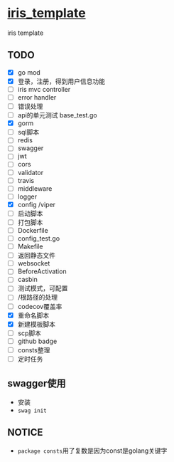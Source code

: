# [iris_template](https://github.com/liguoqinjim/iris_template)
iris template

## TODO
 - [x] go mod
 - [x] 登录，注册，得到用户信息功能
 - [ ] iris mvc controller
 - [ ] error handler
 - [ ] 错误处理
 - [ ] api的单元测试 base_test.go
 - [x] gorm
 - [ ] sql脚本
 - [ ] redis
 - [ ] swagger
 - [ ] jwt
 - [ ] cors
 - [ ] validator
 - [ ] travis
 - [ ] middleware
 - [ ] logger
 - [x] config /viper
 - [ ] 启动脚本
 - [ ] 打包脚本
 - [ ] Dockerfile
 - [ ] config_test.go
 - [ ] Makefile
 - [ ] 返回静态文件
 - [ ] websocket
 - [ ] BeforeActivation
 - [ ] casbin
 - [ ] 测试模式，可配置
 - [ ] /根路径的处理
 - [ ] codecov覆盖率
 - [x] 重命名脚本
 - [x] 新建模板脚本
 - [ ] scp脚本
 - [ ] github badge
 - [ ] consts整理
 - [ ] 定时任务

## swagger使用
 - 安装
 - `swag init`
 
## NOTICE
 - `package consts`用了复数是因为const是golang关键字